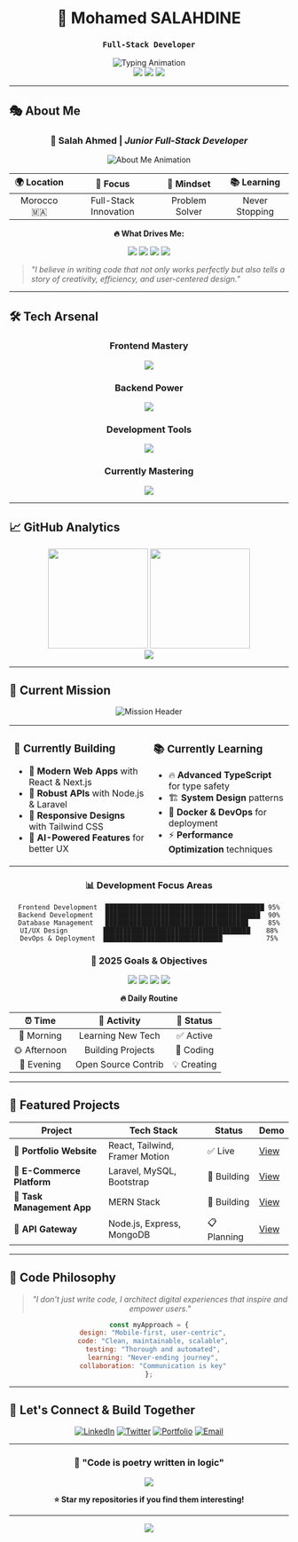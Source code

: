 <div align="center">

# 🌟 Mohamed SALAHDINE
### `Full-Stack Developer`

<img src="https://readme-typing-svg.demolab.com?font=JetBrains+Mono&size=22&duration=3000&pause=1000&color=00D9FF&center=true&vCenter=true&multiline=true&width=600&height=100&lines=Building+Tomorrow's+Web+Experiences;Crafting+Code+with+Purpose+%26+Precision;React+%E2%9A%A1+Node.js+%E2%9A%A1+MongoDB+%E2%9A%A1+Laravel" alt="Typing Animation" />

<div align="center">
  <img src="https://img.shields.io/badge/🚀_Status-Building_the_Future-00D9FF?style=for-the-badge&labelColor=0D1117" />
  <img src="https://img.shields.io/badge/💻_Focus-Full--Stack_Innovation-FF6B6B?style=for-the-badge&labelColor=0D1117" />
  <img src="https://img.shields.io/badge/🎯_Mission-Code_Excellence-4ECDC4?style=for-the-badge&labelColor=0D1117" />
</div>

</div>

---

## 🎭 **About Me**

<div align="center">
  
### 🚀 **Salah Ahmed** | *Junior Full-Stack Developer*
  
<img src="https://readme-typing-svg.demolab.com?font=JetBrains+Mono&size=18&duration=2500&pause=800&color=00D9FF&center=true&vCenter=true&multiline=true&width=700&height=120&lines=💻+Passionate+Full-Stack+Developer+from+Morocco;🎯+Transforming+Ideas+into+Digital+Reality;🌟+Clean+Code+%7C+Great+UX+%7C+Continuous+Learning;🚀+Building+Tomorrow's+Web+Experiences+Today" alt="About Me Animation" />

</div>

<div align="center">

| 🌍 **Location** | 🎯 **Focus** | 🧠 **Mindset** | 📚 **Learning** |
|:---------------:|:------------:|:--------------:|:---------------:|
| Morocco 🇲🇦 | Full-Stack Innovation | Problem Solver | Never Stopping |

</div>

<div align="center">
  
**🔥 What Drives Me:**
  
<img src="https://img.shields.io/badge/💡_Creating-Digital_Experiences-FF6B6B?style=for-the-badge&labelColor=0D1117" />
<img src="https://img.shields.io/badge/🎨_Designing-User_Interfaces-4ECDC4?style=for-the-badge&labelColor=0D1117" />
<img src="https://img.shields.io/badge/⚡_Building-Scalable_Solutions-00D9FF?style=for-the-badge&labelColor=0D1117" />
<img src="https://img.shields.io/badge/🚀_Learning-New_Technologies-FFD93D?style=for-the-badge&labelColor=0D1117" />

</div>

> *"I believe in writing code that not only works perfectly but also tells a story of creativity, efficiency, and user-centered design."*

---

## 🛠️ **Tech Arsenal**

<div align="center">

### **Frontend Mastery**
<img src="https://skillicons.dev/icons?i=html,css,js,react,tailwind,bootstrap" />

### **Backend Power**
<img src="https://skillicons.dev/icons?i=nodejs,php,laravel,express,mongodb,mysql" />

### **Development Tools**
<img src="https://skillicons.dev/icons?i=git,github,vscode,postman,figma,npm" />

### **Currently Mastering**
<img src="https://skillicons.dev/icons?i=nextjs,typescript,docker" />

</div>

---

## 📈 **GitHub Analytics**

<div align="center">
  <img height="180em" src="https://github-readme-stats.vercel.app/api?username=iam-salahmed&show_icons=true&theme=tokyonight&include_all_commits=true&count_private=true&hide_border=true&bg_color=0D1117&title_color=00D9FF&icon_color=00D9FF"/>
  <img height="180em" src="https://github-readme-stats.vercel.app/api/top-langs/?username=iam-salahmed&layout=compact&langs_count=8&theme=tokyonight&hide_border=true&bg_color=0D1117&title_color=00D9FF"/>
</div>

<div align="center">
  <img src="https://github-readme-streak-stats.herokuapp.com/?user=iam-salahmed&theme=tokyonight&hide_border=true&background=0D1117&stroke=00D9FF&ring=00D9FF&fire=FF6B6B&currStreakLabel=00D9FF" />
</div>

---

## 🎯 **Current Mission**

<div align="center">

<img src="https://readme-typing-svg.demolab.com?font=JetBrains+Mono&size=20&duration=3000&pause=1000&color=FF6B6B&center=true&vCenter=true&width=600&height=50&lines=🎯+MISSION+CONTROL+ACTIVE" alt="Mission Header" />

</div>

<table align="center">
<tr>
<td width="50%">

### 🚀 **Currently Building**
- 🎨 **Modern Web Apps** with React & Next.js
- 🔧 **Robust APIs** with Node.js & Laravel
- 📱 **Responsive Designs** with Tailwind CSS
- 🧠 **AI-Powered Features** for better UX

</td>
<td width="50%">

### 📚 **Currently Learning**
- 🔥 **Advanced TypeScript** for type safety
- 🏗️ **System Design** patterns
- 🐳 **Docker & DevOps** for deployment
- ⚡ **Performance Optimization** techniques

</td>
</tr>
</table>

<div align="center">

### 📊 **Development Focus Areas**

```
Frontend Development  ████████████████████████████████████████ 95%
Backend Development   ███████████████████████████████████████  90%
Database Management   ████████████████████████████████████     85%
UI/UX Design         █████████████████████████████████████    88%
DevOps & Deployment  ██████████████████████████████           75%
```

</div>

<div align="center">

### 🎯 **2025 Goals & Objectives**

<img src="https://img.shields.io/badge/Goal_1-Master_TypeScript_&_Next.js-00D9FF?style=for-the-badge&logo=typescript&logoColor=white" />
<img src="https://img.shields.io/badge/Goal_2-Build_5+_Full--Stack_Projects-4ECDC4?style=for-the-badge&logo=react&logoColor=white" />
<img src="https://img.shields.io/badge/Goal_3-Contribute_to_Open_Source-FF6B6B?style=for-the-badge&logo=github&logoColor=white" />
<img src="https://img.shields.io/badge/Goal_4-Launch_Personal_SaaS-FFD93D?style=for-the-badge&logo=rocket&logoColor=black" />

</div>

<div align="center">

**🔥 Daily Routine**

| ⏰ Time | 🎯 Activity | 💪 Status |
|:-------:|:-----------:|:---------:|
| 🌅 Morning | Learning New Tech | ✅ Active |
| 🌞 Afternoon | Building Projects | 🚀 Coding |
| 🌙 Evening | Open Source Contrib | 💡 Creating |

</div>

---

## 🌟 **Featured Projects**

<div align="center">

| Project | Tech Stack | Status | Demo |
|---------|------------|--------|------|
| 🎨 **Portfolio Website** | React, Tailwind, Framer Motion | ✅ Live | [View](https://github.com/iam-salahmed) |
| 🛒 **E-Commerce Platform** | Laravel, MySQL, Bootstrap | 🚧 Building | [View](https://github.com/iam-salahmed) |
| 📱 **Task Management App** | MERN Stack | 🚧 Building | [View](https://github.com/iam-salahmed) |
| 🔗 **API Gateway** | Node.js, Express, MongoDB | 📋 Planning | [View](https://github.com/iam-salahmed) |

</div>

---

## 🎨 **Code Philosophy**

<div align="center">

> *"I don't just write code, I architect digital experiences that inspire and empower users."*

```javascript
const myApproach = {
  design: "Mobile-first, user-centric",
  code: "Clean, maintainable, scalable",
  testing: "Thorough and automated",
  learning: "Never-ending journey",
  collaboration: "Communication is key"
};
```

</div>

---

## 🤝 **Let's Connect & Build Together**

<div align="center">

[![LinkedIn](https://img.shields.io/badge/LinkedIn-Connect-0077B5?style=for-the-badge&logo=linkedin&logoColor=white)](https://linkedin.com/in/yourprofile)
[![Twitter](https://img.shields.io/badge/Twitter-Follow-1DA1F2?style=for-the-badge&logo=twitter&logoColor=white)](https://twitter.com/yourhandle)
[![Portfolio](https://img.shields.io/badge/Portfolio-Visit-FF6B6B?style=for-the-badge&logo=google-chrome&logoColor=white)](https://yourportfolio.com)
[![Email](https://img.shields.io/badge/Email-Contact-00D9FF?style=for-the-badge&logo=gmail&logoColor=white)](mailto:your.email@gmail.com)

</div>

---

<div align="center">

### 💭 **"Code is poetry written in logic"**

<img src="https://komarev.com/ghpvc/?username=iam-salahmed&style=for-the-badge&color=00D9FF&label=Profile+Views" />

**⭐ Star my repositories if you find them interesting!**

</div>

---

<div align="center">
  <img src="https://capsule-render.vercel.app/api?type=waving&color=00D9FF&height=100&section=footer" />
</div>
